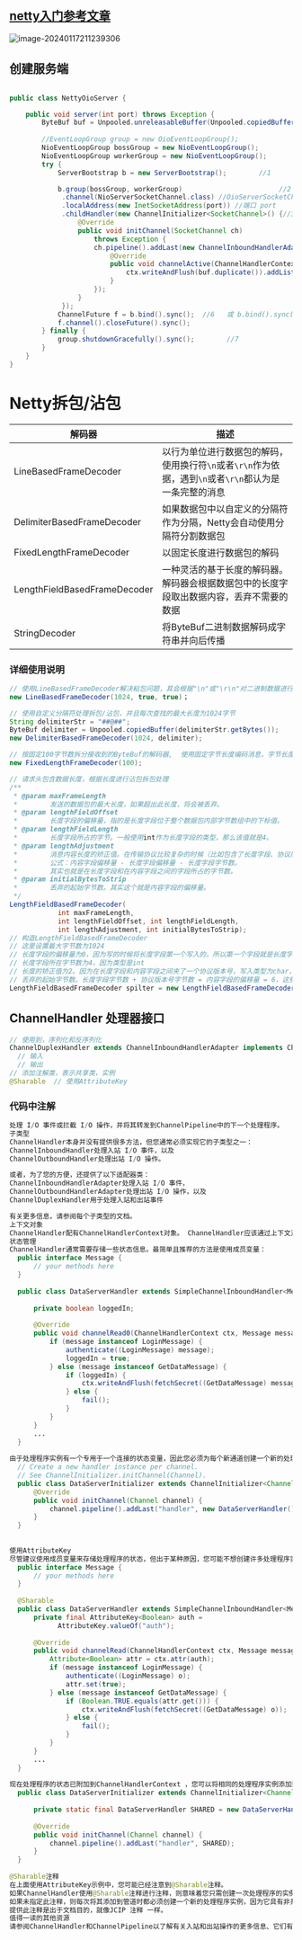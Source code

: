 

## [netty入门参考文章](https://www.toutiao.com/article/6859952200165425667/?app=news_article&group_id=6859952200165425667&req_id=202401181237032689F790DC845B00A68F&share_token=E8CF9D4A-0FA5-4D36-94D1-2A3AA4865D39&timestamp=1705552623&tt_from=copy_link&use_new_style=1&utm_campaign=client_share&utm_medium=toutiao_ios&utm_source=copy_link&source=m_redirect)

![image-20240117211239306](imgs/netty-base/image-20240117211239306.png)

## 创建服务端

```java

public class NettyOioServer {

    public void server(int port) throws Exception {
        ByteBuf buf = Unpooled.unreleasableBuffer(Unpooled.copiedBuffer("Hi!\r\n", Charset.forName("UTF-8")));
     
        //EventLoopGroup group = new OioEventLoopGroup();
       	NioEventLoopGroup bossGroup = new NioEventLoopGroup();
        NioEventLoopGroup workerGroup = new NioEventLoopGroup();
        try {
            ServerBootstrap b = new ServerBootstrap();        //1

            b.group(bossGroup, workerGroup)                        //2
             .channel(NioServerSocketChannel.class) //OioServerSocketChannel.class
             .localAddress(new InetSocketAddress(port)) //端口 port
             .childHandler(new ChannelInitializer<SocketChannel>() {//3
                 @Override
                 public void initChannel(SocketChannel ch) 
                     throws Exception {
                     ch.pipeline().addLast(new ChannelInboundHandlerAdapter() {            //4
                         @Override
                         public void channelActive(ChannelHandlerContext ctx) throws Exception {
                             ctx.writeAndFlush(buf.duplicate()).addListener(ChannelFutureListener.CLOSE);//5
                         }
                     });
                 }
             });
            ChannelFuture f = b.bind().sync();  //6   或 b.bind().sync()
            f.channel().closeFuture().sync();
        } finally {
            group.shutdownGracefully().sync();        //7
        }
    }
}
```



# Netty拆包/沾包

| 解码器                       | 描述                                                         |
| ---------------------------- | ------------------------------------------------------------ |
| LineBasedFrameDecoder        | 以行为单位进行数据包的解码，使用换行符`\n`或者`\r\n`作为依据，遇到`\n`或者`\r\n`都认为是一条完整的消息 |
| DelimiterBasedFrameDecoder   | 如果数据包中以自定义的分隔符作为分隔，Netty会自动使用分隔符分割数据包 |
| FixedLengthFrameDecoder      | 以固定长度进行数据包的解码                                   |
| LengthFieldBasedFrameDecoder | 一种灵活的基于长度的解码器。<br/> 解码器会根据数据包中的长度字段取出数据内容，丢弃不需要的数据 |
| StringDecoder                | 将ByteBuf二进制数据解码成字符串并向后传播                    |

### 详细使用说明

```java
// 使用LineBasedFrameDecoder解决粘包问题，其会根据"\n"或"\r\n"对二进制数据进行拆分，封装到不同的ByteBuf实例中，并且每次查找的最大长度为1024字节
new LineBasedFrameDecoder(1024, true, true)；

// 使用自定义分隔符处理拆包/沾包，并且每次查找的最大长度为1024字节
String delimiterStr = "##@##";
ByteBuf delimiter = Unpooled.copiedBuffer(delimiterStr.getBytes());
new DelimiterBasedFrameDecoder(1024, delimiter);

// 按固定100字节数拆分接收到的ByteBuf的解码器,  使用固定字节长度编码消息，字节长度不足时补0
new FixedLengthFrameDecoder(100);

// 请求头包含数据长度，根据长度进行沾包拆包处理
/**
 * @param maxFrameLength 
 *        发送的数据包的最大长度，如果超出此长度，将会被丢弃。
 * @param lengthFieldOffset
 *        长度字段的偏移量，指的是长度字段位于整个数据包内部字节数组中的下标值。
 * @param lengthFieldLength
 *        长度字段所占的字节。一般使用int作为长度字段的类型，那么该值就是4。
 * @param lengthAdjustment
 *        消息内容长度的矫正值。在传输协议比较复杂的时候（比如包含了长度字段、协议版本号等），在解码时就需要对长度进行矫正。
 *        公式：内容字段偏移量 - 长度字段偏移量 - 长度字段字节数。
 *        其实也就是在长度字段和在内容字段之间的字段所占的字节数。
 * @param initialBytesToStrip
 *        丢弃的起始字节数。其实这个就是内容字段的偏移量。
 */
LengthFieldBasedFrameDecoder(
            int maxFrameLength,
            int lengthFieldOffset, int lengthFieldLength,
            int lengthAdjustment, int initialBytesToStrip);
// 构造LengthFieldBasedFrameDecoder
// 这里设置最大字节数为1024
// 长度字段的偏移量为0，因为写的时候将长度字段第一个写入的，所以第一个字段就是长度字段
// 长度字段所在字节数为4，因为类型是int
// 长度的矫正值为2。因为在长度字段和内容字段之间夹了一个协议版本号，写入类型为char，占2个字节。
// 丢弃的起始字节数。长度字段字节数 + 协议版本号字节数 = 内容字段的偏移量 = 6，这些都是要丢弃的。
LengthFieldBasedFrameDecoder spilter = new LengthFieldBasedFrameDecoder(1024, 0, 4, 2, 6);
```

## ChannelHandler 处理器接口

```java
// 使用到，序列化和反序列化
ChannelDuplexHandler extends ChannelInboundHandlerAdapter implements ChannelOutboundHandler
  // 输入
  // 输出
// 添加注解类，表示共享类，实例
@Sharable  // 使用AttributeKey
```

### 代码中注解

```java
处理 I/O 事件或拦截 I/O 操作，并将其转发到ChannelPipeline中的下一个处理程序。
子类型
ChannelHandler本身并没有提供很多方法，但您通常必须实现它的子类型之一：
ChannelInboundHandler处理入站 I/O 事件，以及
ChannelOutboundHandler处理出站 I/O 操作。

或者，为了您的方便，还提供了以下适配器类：
ChannelInboundHandlerAdapter处理入站 I/O 事件，
ChannelOutboundHandlerAdapter处理出站 I/O 操作，以及
ChannelDuplexHandler用于处理入站和出站事件

有关更多信息，请参阅每个子类型的文档。
上下文对象
ChannelHandler配有ChannelHandlerContext对象。 ChannelHandler应该通过上下文对象与其所属的ChannelPipeline进行交互。使用上下文对象， ChannelHandler可以向上游或下游传递事件、动态修改管道或存储特定于处理程序的信息（使用AttributeKey ）。
状态管理
ChannelHandler通常需要存储一些状态信息。最简单且推荐的方法是使用成员变量：
  public interface Message {
      // your methods here
  }
 
  public class DataServerHandler extends SimpleChannelInboundHandler<Message> {
 
      private boolean loggedIn;
 
      @Override
      public void channelRead0(ChannelHandlerContext ctx, Message message) {
          if (message instanceof LoginMessage) {
              authenticate((LoginMessage) message);
              loggedIn = true;
          } else (message instanceof GetDataMessage) {
              if (loggedIn) {
                  ctx.writeAndFlush(fetchSecret((GetDataMessage) message));
              } else {
                  fail();
              }
          }
      }
      ...
  }
  
由于处理程序实例有一个专用于一个连接的状态变量，因此您必须为每个新通道创建一个新的处理程序实例，以避免未经身份验证的客户端可以获得机密信息的竞争条件：
  // Create a new handler instance per channel.
  // See ChannelInitializer.initChannel(Channel).
  public class DataServerInitializer extends ChannelInitializer<Channel> {
      @Override
      public void initChannel(Channel channel) {
          channel.pipeline().addLast("handler", new DataServerHandler());
      }
  }
 
  
使用AttributeKey
尽管建议使用成员变量来存储处理程序的状态，但出于某种原因，您可能不想创建许多处理程序实例。在这种情况下，您可以使用ChannelHandlerContext提供的AttributeKey ：
  public interface Message {
      // your methods here
  }
 
  @Sharable
  public class DataServerHandler extends SimpleChannelInboundHandler<Message> {
      private final AttributeKey<Boolean> auth =
            AttributeKey.valueOf("auth");
 
      @Override
      public void channelRead(ChannelHandlerContext ctx, Message message) {
          Attribute<Boolean> attr = ctx.attr(auth);
          if (message instanceof LoginMessage) {
              authenticate((LoginMessage) o);
              attr.set(true);
          } else (message instanceof GetDataMessage) {
              if (Boolean.TRUE.equals(attr.get())) {
                  ctx.writeAndFlush(fetchSecret((GetDataMessage) o));
              } else {
                  fail();
              }
          }
      }
      ...
  }
  
现在处理程序的状态已附加到ChannelHandlerContext ，您可以将相同的处理程序实例添加到不同的管道：
  public class DataServerInitializer extends ChannelInitializer<Channel> {
 
      private static final DataServerHandler SHARED = new DataServerHandler();
 
      @Override
      public void initChannel(Channel channel) {
          channel.pipeline().addLast("handler", SHARED);
      }
  }
  
@Sharable注释
在上面使用AttributeKey示例中，您可能已经注意到@Sharable注释。
如果ChannelHandler使用@Sharable注释进行注释，则意味着您只需创建一次处理程序的实例，然后将其多次添加到一个或多个ChannelPipeline中，而无需竞争条件。
如果未指定此注释，则每次将其添加到管道时都必须创建一个新的处理程序实例，因为它具有非共享状态，例如成员变量。
提供此注释是出于文档目的，就像JCIP 注释 一样。
值得一读的其他资源
请参阅ChannelHandler和ChannelPipeline以了解有关入站和出站操作的更多信息、它们有哪些根本区别、它们如何在管道中流动以及如何在应用程序中处理操作。
```

